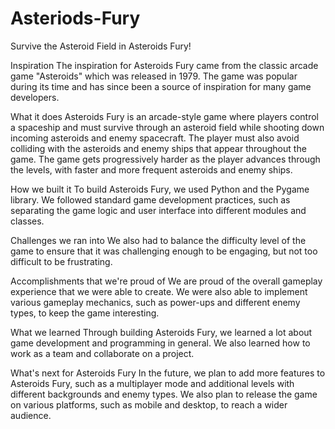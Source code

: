 # Asteriods-Fury
Survive the Asteroid Field in Asteroids Fury!


Inspiration
The inspiration for Asteroids Fury came from the classic arcade game "Asteroids" which was released in 1979. The game was popular during its time and has since been a source of inspiration for many game developers. 

What it does
Asteroids Fury is an arcade-style game where players control a spaceship and must survive through an asteroid field while shooting down incoming asteroids and enemy spacecraft. The player must also avoid colliding with the asteroids and enemy ships that appear throughout the game. The game gets progressively harder as the player advances through the levels, with faster and more frequent asteroids and enemy ships.

How we built it
To build Asteroids Fury, we used Python and the Pygame library. We followed standard game development practices, such as separating the game logic and user interface into different modules and classes.

Challenges we ran into
We also had to balance the difficulty level of the game to ensure that it was challenging enough to be engaging, but not too difficult to be frustrating.

Accomplishments that we're proud of
We are proud of the overall gameplay experience that we were able to create. We were also able to implement various gameplay mechanics, such as power-ups and different enemy types, to keep the game interesting.

What we learned
Through building Asteroids Fury, we learned a lot about game development and programming in general. We also learned how to work as a team and collaborate on a project.

What's next for Asteroids Fury
In the future, we plan to add more features to Asteroids Fury, such as a multiplayer mode and additional levels with different backgrounds and enemy types. We also plan to release the game on various platforms, such as mobile and desktop, to reach a wider audience.
